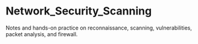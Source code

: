 # Network_Security_Scanning
Notes and hands-on practice on reconnaissance, scanning, vulnerabilities, packet analysis, and firewall.
